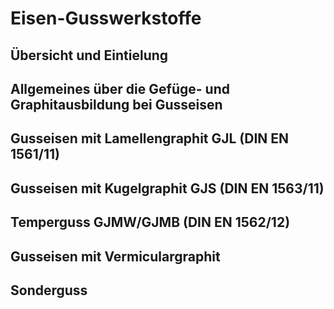 # Eisen-Gusswerkstoffe

## Übersicht und Eintielung

## Allgemeines über die Gefüge- und Graphitausbildung bei Gusseisen

## Gusseisen mit Lamellengraphit GJL (DIN EN 1561/11)

## Gusseisen mit Kugelgraphit GJS (DIN EN 1563/11)

## Temperguss GJMW/GJMB (DIN EN 1562/12)

## Gusseisen mit Vermiculargraphit

## Sonderguss